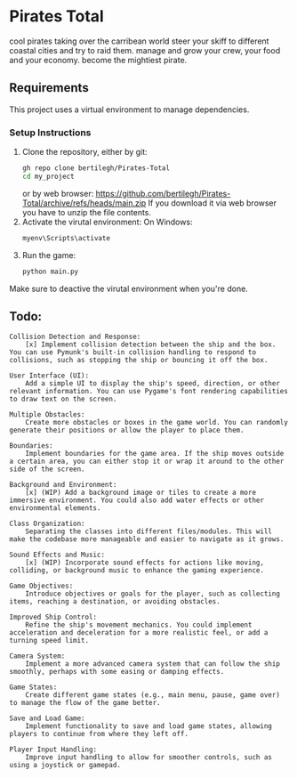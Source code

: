 # Pirates Total
 
cool pirates taking over the carribean world
steer your skiff to different coastal cities and try to raid them.
manage and grow your crew, your food and your economy.
become the mightiest pirate.

## Requirements

This project uses a virtual environment to manage dependencies.

### Setup Instructions

1. Clone the repository, either by git:
   ```bash
   gh repo clone bertilegh/Pirates-Total
   cd my_project
   ```
   or by web browser: https://github.com/bertilegh/Pirates-Total/archive/refs/heads/main.zip
   If you download it via web browser you have to unzip the file contents.
2. Activate the virutal environment:
    On Windows:
    ```bash
    myenv\Scripts\activate
    ```
3. Run the game:
    ```bash
    python main.py
    ```

Make sure to deactive the virutal environment when you're done.

## Todo:



    Collision Detection and Response:
        [x] Implement collision detection between the ship and the box. You can use Pymunk's built-in collision handling to respond to collisions, such as stopping the ship or bouncing it off the box.

    User Interface (UI):
        Add a simple UI to display the ship's speed, direction, or other relevant information. You can use Pygame's font rendering capabilities to draw text on the screen.

    Multiple Obstacles:
        Create more obstacles or boxes in the game world. You can randomly generate their positions or allow the player to place them.

    Boundaries:
        Implement boundaries for the game area. If the ship moves outside a certain area, you can either stop it or wrap it around to the other side of the screen.

    Background and Environment:
        [x] (WIP) Add a background image or tiles to create a more immersive environment. You could also add water effects or other environmental elements.

    Class Organization:
        Separating the classes into different files/modules. This will make the codebase more manageable and easier to navigate as it grows.

    Sound Effects and Music:
        [x] (WIP) Incorporate sound effects for actions like moving, colliding, or background music to enhance the gaming experience.

    Game Objectives:
        Introduce objectives or goals for the player, such as collecting items, reaching a destination, or avoiding obstacles.

    Improved Ship Control:
        Refine the ship's movement mechanics. You could implement acceleration and deceleration for a more realistic feel, or add a turning speed limit.

    Camera System:
        Implement a more advanced camera system that can follow the ship smoothly, perhaps with some easing or damping effects.

    Game States:
        Create different game states (e.g., main menu, pause, game over) to manage the flow of the game better.

    Save and Load Game:
        Implement functionality to save and load game states, allowing players to continue from where they left off.

    Player Input Handling:
        Improve input handling to allow for smoother controls, such as using a joystick or gamepad.
